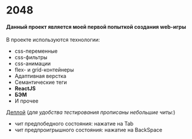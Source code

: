 # **2048**

#### Данный проект является моей первой попыткой создания web-игры
В проекте используются технологии: 
* css-переменные 
* css-фильтры 
* css-анимации
* flex- и grid-контейнеры
* Адаптивная верстка
* Семантические теги
* **ReactJS**
* **БЭМ**
* И прочее

[Деплой](https://github.com/loki87by/2048game)
(*для удобства тестирования прописаны небольшие читы:*) 
* чит предпобедного состояния: нажатие на Tab 
* чит предпроигрышного состояния: нажатие на BackSpace
